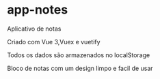 # app-notes
Aplicativo de notas

Criado com Vue 3,Vuex e vuetify

Todos os dados são armazenados no localStorage

Bloco de notas com um design limpo e facil de usar
